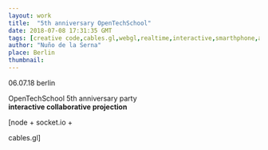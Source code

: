 ```yaml
---
layout: work
title:  "5th anniversary OpenTechSchool"
date: 2018-07-08 17:31:35 GMT
tags: [creative code,cables.gl,webgl,realtime,interactive,smarthphone,accelerometer,motion graphics,motion sensor,nodejs,websocket]
author: "Nuño de la Serna"
place: Berlin
thumbnail: 
---
```


<p>06.07.18 berlin<br/></p><p>

OpenTechSchool 5th anniversary party <br/><b>interactive collaborative projection</b> </p><p>[node + socket.io + 

cables.gl]</p>
